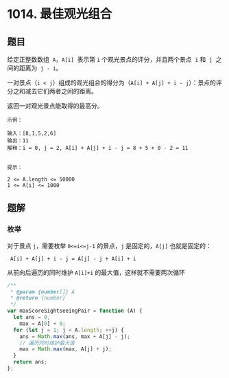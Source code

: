 # 1014. 最佳观光组合

## 题目

给定正整数数组  `A`，`A[i]`  表示第 `i` 个观光景点的评分，并且两个景点  `i` 和  `j`  之间的距离为  `j - i`。

一对景点（`i < j`）组成的观光组合的得分为（`A[i] + A[j] + i - j`）：景点的评分之和减去它们两者之间的距离。

返回一对观光景点能取得的最高分。

```auto
示例：

输入：[8,1,5,2,6]
输出：11
解释：i = 0, j = 2, A[i] + A[j] + i - j = 8 + 5 + 0 - 2 = 11
 

提示：

2 <= A.length <= 50000
1 <= A[i] <= 1000
```

## 题解

### 枚举

对于景点 `j`，需要枚举 `0<=i<=j-1` 的景点，`j` 是固定的，`A[j]` 也就是固定的：

```auto
 A[i] + A[j] + i - j = A[j] - j + A[i] + i
```

从前向后遍历的同时维护 `A[i]+i` 的最大值，这样就不需要两次循环

```JavaScript
/**
 * @param {number[]} A
 * @return {number}
 */
var maxScoreSightseeingPair = function (A) {
  let ans = 0,
    max = A[0] + 0;
  for (let j = 1; j < A.length; ++j) {
    ans = Math.max(ans, max + A[j] - j);
    // 遍历同时维护最大值
    max = Math.max(max, A[j] + j);
  }
  return ans;
};

```
